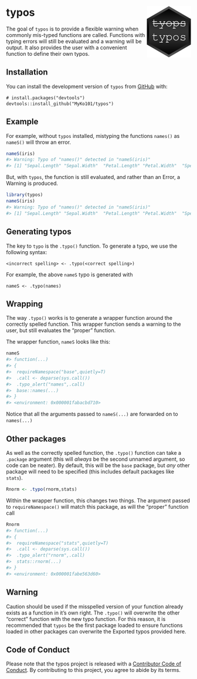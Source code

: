 
<!-- README.md is generated from README.Rmd. Please edit that file -->

# typos <img src="man/figures/logo.png" align="right" height=139 />

The goal of `typos` is to provide a flexible warning when commonly
mis-typed functions are called. Functions with typing errors will still
be evaluated and a warning will be output. It also provides the user
with a convenient function to define their own typos.

## Installation

You can install the development version of `typos` from
[GitHub](https://github.com/) with:

    # install.packages("devtools")
    devtools::install_github("MyKo101/typos")

## Example

For example, without `typos` installed, mistyping the functions
`names()` as `nameS()` will throw an error.

``` r
nameS(iris)
#> Warning: Typo of "names()" detected in "nameS(iris)"
#> [1] "Sepal.Length" "Sepal.Width"  "Petal.Length" "Petal.Width"  "Species"
```

But, with `typos`, the function is still evaluated, and rather than an
Error, a Warning is produced.

``` r
library(typos)
nameS(iris)
#> Warning: Typo of "names()" detected in "nameS(iris)"
#> [1] "Sepal.Length" "Sepal.Width"  "Petal.Length" "Petal.Width"  "Species"
```

## Generating typos

The key to `typo` is the `.typo()` function. To generate a typo, we use
the following syntax:

    <incorrect spelling> <- .typo(<correct spelling>)

For example, the above `nameS` typo is generated with

    nameS <- .typo(names)

## Wrapping

The way `.typo()` works is to generate a wrapper function around the
correctly spelled function. This wrapper function sends a warning to the
user, but still evaluates the “proper” function.

The wrapper function, `nameS` looks like this:

``` r
nameS
#> function(...)
#> {
#>  requireNamespace("base",quietly=T)
#>  .call <- deparse(sys.call())
#>  .typo_alert("names",.call)
#>  base::names(...)
#> }
#> <environment: 0x000001fabacbd710>
```

Notice that all the arguments passed to `nameS(...)` are forwarded on to
`names(...)`

## Other packages

As well as the correctly spelled function, the `.typo()` function can
take a `.package` argument (this will *always* be the second unnamed
argument, so code can be neater). By default, this will be the `base`
package, but *any* other package will need to be specified (this
includes default packages like `stats`).

``` r
Rnorm <- .typo(rnorm,stats)
```

Within the wrapper function, this changes two things. The argument
passed to `requireNamespace()` will match this package, as will the
“proper” function call

``` r
Rnorm
#> function(...)
#> {
#>  requireNamespace("stats",quietly=T)
#>  .call <- deparse(sys.call())
#>  .typo_alert("rnorm",.call)
#>  stats::rnorm(...)
#> }
#> <environment: 0x000001fabe563d60>
```

## Warning

Caution should be used if the misspelled version of your function
already exists as a function in it’s own right. The `.typo()` will
overwrite the other “correct” function with the new typo function. For
this reason, it is recommended that `typos` be the first package loaded
to ensure functions loaded in other packages can overwrite the Exported
typos provided here.

## Code of Conduct

Please note that the typos project is released with a [Contributor Code
of Conduct](https://michaelbarrowman.co.uk/typos/CODE_OF_CONDUCT.html).
By contributing to this project, you agree to abide by its terms.
